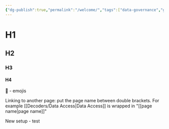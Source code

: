 ```yaml
---
{"dg-publish":true,"permalink":"/welcome/","tags":["data-governance","gardenEntry"]}
---
```


# H1
## H2
### H3
#### H4

 🤩 - emojis

Linking to another page: put the page name between double brackets. For example [[Decoders/Data Access\|Data Access]] is wrapped in "[[page name\|page name]]" 


New setup - test